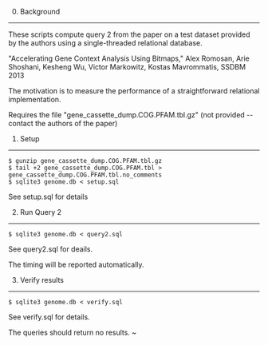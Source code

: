 
0) Background
-----------------

These scripts compute query 2 from the paper on a test dataset provided by the authors using a single-threaded relational database.

"Accelerating Gene Context Analysis Using Bitmaps," Alex Romosan, Arie Shoshani, Kesheng Wu, Victor Markowitz, Kostas Mavrommatis, SSDBM 2013

The motivation is to measure the performance of a straightforward relational implementation.

Requires the file "gene_cassette_dump.COG.PFAM.tbl.gz" (not provided -- contact the authors of the paper)

1) Setup
-----------------


    $ gunzip gene_cassette_dump.COG.PFAM.tbl.gz
    $ tail +2 gene_cassette_dump.COG.PFAM.tbl > gene_cassette_dump.COG.PFAM.tbl.no_comments
    $ sqlite3 genome.db < setup.sql

See setup.sql for details

2) Run Query 2
-----------------

    $ sqlite3 genome.db < query2.sql

See query2.sql for deails.

The timing will be reported automatically.

3) Verify results
-----------------

    $ sqlite3 genome.db < verify.sql

See verify.sql for details.

The queries should return no results.
~                                     
